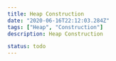 ```yaml
---
title: Heap Construction
date: "2020-06-16T22:12:03.284Z"
tags: ["Heap", "Construction"]
description: Heap Construction

status: todo
---
```

